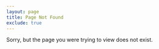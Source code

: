 ```yaml
---
layout: page
title: Page Not Found
exclude: true
---
```


Sorry, but the page you were trying to view does not exist.